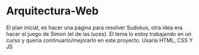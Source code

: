 # Arquitectura-Web
El plan inicial, es hacer una página para resolver Sudokus, otra idea era hacer el juego de Simon (el de las luces). El tema lo estoy trabajando en un curso y quería continuarlo/mejorarlo en este proyecto. Usaría HTML, CSS Y JS
